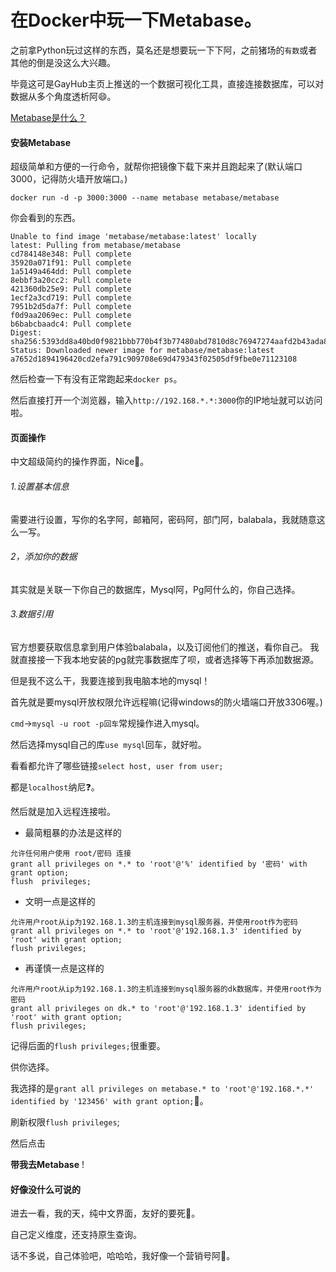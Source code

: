 # 在Docker中玩一下Metabase。

之前拿Python玩过这样的东西，莫名还是想要玩一下下阿，之前猪场的`有数`或者其他的倒是没这么大兴趣。

毕竟这可是GayHub主页上推送的一个数据可视化工具，直接连接数据库，可以对数据从多个角度透析阿:smile:。

[Metabase是什么？](https://metabase.com/)

#### 安装Metabase

超级简单和方便的一行命令，就帮你把镜像下载下来并且跑起来了(默认端口3000，记得防火墙开放端口。)

`docker run -d -p 3000:3000 --name metabase metabase/metabase`

你会看到的东西。

```
Unable to find image 'metabase/metabase:latest' locally
latest: Pulling from metabase/metabase
cd784148e348: Pull complete 
35920a071f91: Pull complete 
1a5149a464dd: Pull complete 
8ebbf3a20cc2: Pull complete 
421360db25e9: Pull complete 
1ecf2a3cd719: Pull complete 
7951b2d5da7f: Pull complete 
f0d9aa2069ec: Pull complete 
b6babcbaadc4: Pull complete 
Digest: sha256:5393dd8a40bd0f9821bbb770b4f3b77480abd7810d8c76947274aafd2b43ada8
Status: Downloaded newer image for metabase/metabase:latest
a7652d1894196420cd2efa791c909708e69d479343f02505df9fbe0e71123108

```

然后检查一下有没有正常跑起来`docker ps`。

然后直接打开一个浏览器，输入`http://192.168.*.*:3000`你的IP地址就可以访问啦。



#### 页面操作

中文超级简约的操作界面，Nice:white_flower:。

###### 1.设置基本信息

需要进行设置，写你的名字阿，邮箱阿，密码阿，部门阿，balabala，我就随意这么一写。

###### 2，添加你的数据

其实就是关联一下你自己的数据库，Mysql阿，Pg阿什么的，你自己选择。

###### 3.数据引用

官方想要获取信息拿到用户体验balabala，以及订阅他们的推送，看你自己。
我就直接接一下我本地安装的pg就完事数据库了呗，或者选择等下再添加数据源。

但是我不这么干，我要连接到我电脑本地的mysql！

首先就是要mysql开放权限允许远程嘛(记得windows的防火墙端口开放3306喔。)

`cmd`->`mysql -u root -p回车`常规操作进入mysql。

然后选择mysql自己的库`use mysql`回车，就好啦。

看看都允许了哪些链接`select host, user from user;`

都是`localhost`纳尼:question:。

然后就是加入远程连接啦。

- 最简粗暴的办法是这样的

```
允许任何用户使用 root/密码 连接
grant all privileges on *.* to 'root'@'%' identified by '密码' with grant option;
flush  privileges;
```

- 文明一点是这样的

```
允许用户root从ip为192.168.1.3的主机连接到mysql服务器，并使用root作为密码
grant all privileges on *.* to 'root'@'192.168.1.3' identified by 'root' with grant option;
flush privileges;
```

- 再谨慎一点是这样的

```
允许用户root从ip为192.168.1.3的主机连接到mysql服务器的dk数据库，并使用root作为密码
grant all privileges on dk.* to 'root'@'192.168.1.3' identified by 'root' with grant option;
flush privileges;
```

记得后面的`flush privileges;`很重要。

供你选择。

我选择的是`grant all privileges on metabase.* to 'root'@'192.168.*.*' identified by '123456' with grant option;`:dog:。

刷新权限`flush privileges`;



然后点击

**带我去Metabase** !



#### 好像没什么可说的

进去一看，我的天，纯中文界面，友好的要死:basketball:。

自己定义维度，还支持原生查询。

话不多说，自己体验吧，哈哈哈，我好像一个营销号阿:dog:。







